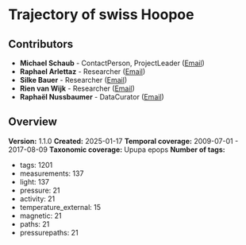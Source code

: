 # Trajectory of swiss Hoopoe

## Contributors

- **Michael Schaub** - ContactPerson, ProjectLeader ([Email](mailto:michael.schaub@vogelwarte.ch))
- **Raphael Arlettaz** - Researcher ([Email](mailto:raphael.arlettaz@unibe.ch))
- **Silke Bauer** - Researcher ([Email](mailto:silke.bauer@wsl.ch))
- **Rien van Wijk** - Researcher ([Email](mailto:rienvanwijk@gmail.com))
- **Raphaël Nussbaumer** - DataCurator ([Email](mailto:raphael.nussbaumer@vogelwarte.ch))

## Overview

**Version:** 1.1.0
**Created:** 2025-01-17
**Temporal coverage:** 2009-07-01 - 2017-08-09
**Taxonomic coverage:** Upupa epops
**Number of tags:**
- tags: 1201
- measurements: 137
- light: 137
- pressure: 21
- activity: 21
- temperature_external: 15
- magnetic: 21
- paths: 21
- pressurepaths: 21
